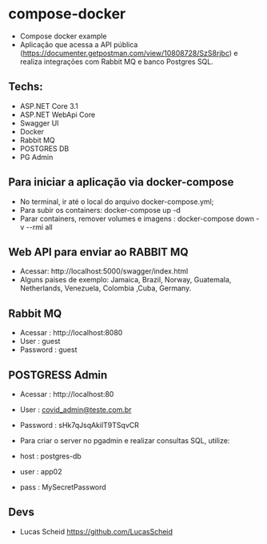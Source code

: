 # compose-docker
  
  - Compose docker example
  - Aplicação que acessa a API pública (https://documenter.getpostman.com/view/10808728/SzS8rjbc) e realiza integrações com Rabbit MQ e banco Postgres SQL.  

## Techs:

 - ASP.NET Core 3.1
 - ASP.NET WebApi Core
 - Swagger UI
 - Docker
 - Rabbit MQ
 - POSTGRES DB
 - PG Admin

## Para iniciar a aplicação via docker-compose
  
  - No terminal, ir até o local do arquivo docker-compose.yml;
  - Para subir os containers: docker-compose up -d 
  - Parar containers, remover volumes e imagens : docker-compose down -v --rmi all


## Web API para enviar ao RABBIT MQ   
  
  - Acessar: http://localhost:5000/swagger/index.html
  - Alguns paises de exemplo: Jamaica, Brazil, Norway, Guatemala, Netherlands, Venezuela, Colombia ,Cuba, Germany.
  
## Rabbit MQ
   
   - Acessar : http://localhost:8080
   - User : guest
   - Password : guest
   
## POSTGRESS Admin
   
   - Acessar : http://localhost:80
   - User : covid_admin@teste.com.br
   - Password : sHk7qJsqAkilT9TSqvCR
      
   - Para criar o server no pgadmin e realizar consultas SQL, utilize:
   - host : postgres-db
   - user : app02
   - pass : MySecretPassword
	 
   
## Devs 
   
   - Lucas Scheid https://github.com/LucasScheid  
   
